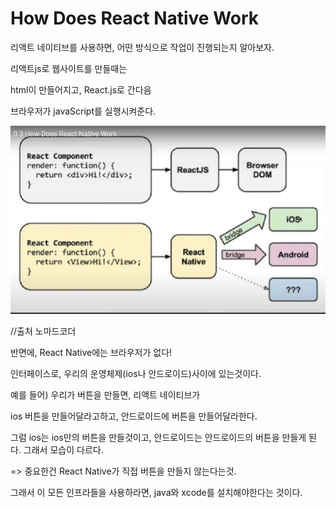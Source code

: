 #  How Does React Native Work 
리액트 네이티브를 사용하면, 어떤 방식으로 작업이 진행되는지 알아보자.


리액트js로 웹사이트를 만들때는

html이 만들어지고, React.js로 간다음

브라우저가 javaScript를 실행시켜준다.

![Alt text](../IMG/native2.JPG)

//출처 노마드코더 

반면에, React Native에는 브라우저가 없다!

인터페이스로, 우리의 운영체제(ios나 안드로이드)사이에 있는것이다.

예를 들어) 우리가 버튼을 만들면, 리액트 네이티브가

ios 버튼을 만들어달라고하고, 안드로이드에 버튼을 만들어달라한다.

그럼 ios는 ios만의 버튼을 만들것이고, 안드로이드는 안드로이드의 버튼을 만들게 된다. 그래서 모습이 다르다.

=> 중요한건 React Native가 직접 버튼을 만들지 않는다는것.

그래서 이 모든 인프라들을 사용하라면, java와 xcode를 설치해야한다는 것이다.